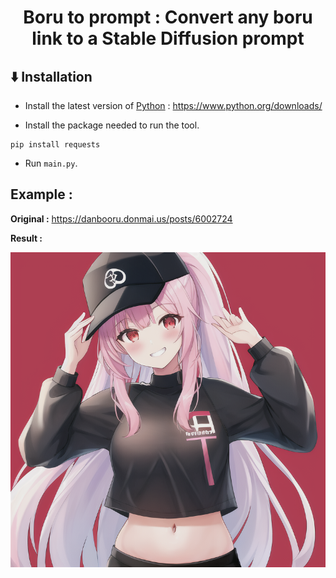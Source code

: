 <h1 align="center">Boru to prompt : Convert any boru link to a Stable Diffusion prompt</h1>

## ⬇️ Installation

- Install the latest version of [Python](https://www.python.org/downloads/) : https://www.python.org/downloads/

- Install the package needed to run the tool.

```
pip install requests
```

- Run `main.py`.

## Example :

**Original :** https://danbooru.donmai.us/posts/6002724

**Result :** 

<img src="examples/1.png">
